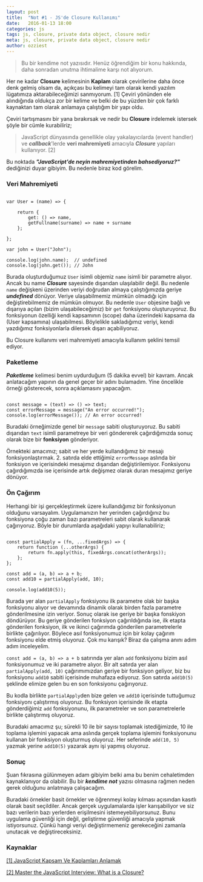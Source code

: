 ```yaml
---
layout: post
title:  "Not #1 - JS'de Closure Kullanımı"
date:   2016-01-13 18:00
categories: js
tags: js, closure, private data object, closure nedir
meta: js, closure, private data object, closure nedir
author: ozziest
---
```


> Bu bir kendime not yazısıdır. Henüz öğrendiğim bir konu hakkında, daha sonradan unutma ihtimalime karşı not alıyorum. 

Her ne kadar **Closure** kelimesinin **Kaplam** olarak çevirilerine daha önce denk gelmiş olsam da, açıkçası bu kelimeyi tam olarak kendi yazılım lügatımıza aktarabileceğimizi sanmıyorum. [1] Çeviri yönünden ele alındığında oldukça zor bir kelime ve belki de bu yüzden bir çok farklı kaynaktan tam olarak anlamaya çalıştığım bir yapı oldu.

Çeviri tartışmasını bir yana bırakırsak ve nedir bu **Closure** irdelemek istersek şöyle bir cümle kurabiliriz;

> JavaScript dünyasında genellikle olay yakalayıcılarda (event handler) ve ***callback***'lerde **veri mahremiyeti** amacıyla ***Closure*** yapıları kullanıyor. [2]

Bu noktada ***"JavaScript'de neyin mahremiyetinden bahsediyoruz?"*** dediğinizi duyar gibiyim. Bu nedenle biraz kod görelim.

### Veri Mahremiyeti

<pre><code class="language-js">
var User = (name) => {
    
    return {
        get: () => name,
        getFullname(surname) => name + surname
    };

};

var john = User("John");

console.log(john.name);  // undefined
console.log(john.get()); // John
</code></pre>


Burada oluşturduğumuz `User` isimli objemiz `name` isimli bir parametre alıyor. Ancak bu name ***Closure*** sayesinde dışarıdan ulaşılabilir değil. Bu nedenle `name` değişkeni üzerinden veriyi doğrudan almaya çalıştığımızda geriye ***undefined*** dönüyor. Veriye ulaşabilmemiz mümkün olmadığı için değiştirebilmemiz de mümkün olmuyor. Bu nedenle `User` objesine bağlı ve dışarıya açılan (bizim ulaşabileceğimiz) bir `get` fonksiyonu oluşturuyoruz. Bu fonksiyonun özelliği kendi kapsamının (scope) daha üzerindeki kapsama da (User kapsamına) ulaşabilmesi. Böylelikle sakladığımız veriyi, kendi yazdığımız fonksiyonlarla dilersek dışarı açabiliyoruz.

Bu Closure kullanımı veri mahremiyeti amacıyla kullanım şeklini temsil ediyor.

### Paketleme

***Paketleme*** kelimesi benim uydurduğum (5 dakika evvel) bir kavram. Ancak anlatacağım yapının da genel geçer bir adını bulamadım. Yine öncelikle örneği gösterecek, sonra açıklamasını yapacağım.

<pre><code class="language-js">
const message = (text) => () => text;
const errorMessage = message("An error occurred!");
console.log(errorMessage()); // An error occurred!
</code></pre>

Buradaki örneğimizde genel bir `message` sabiti oluşturuyoruz. Bu sabiti dışarıdan `text` isimli parametreye bir veri göndererek çağırdığımızda sonuç olarak bize bir **fonksiyon** gönderiyor.

Örnekteki amacımız; sabit ve her yerde kullandığımız bir mesajı fonksiyonlaştırmak. 2. satırda elde ettiğimiz `errorMessage` aslında bir fonksiyon ve içerisindeki mesajımız dışarıdan değiştirilemiyor. Fonksiyonu çağırdığımızda ise içerisinde artık değişmez olarak duran mesajımız geriye dönüyor.

### Ön Çağırım

Herhangi bir işi gerçekleştirmek üzere kullandığımız bir fonksiyonun olduğunu varsayalım. Uygulamanızın her yerinden çağırdığınız bu fonksiyona çoğu zaman bazı parametreleri sabit olarak kullanarak çağırıyoruz. Böyle bir durumlarda aşağıdaki yapıyı kullanabiliriz;


<pre><code class="language-js">
const partialApply = (fn, ...fixedArgs) => {
    return function (...otherArgs) {
        return fn.apply(this, fixedArgs.concat(otherArgs));
    };
};

const add = (a, b) => a + b;
const add10 = partialApply(add, 10);

console.log(add10(5));
</code></pre>

Burada yer alan `partialApply` fonksiyonu ilk parametre olak bir başka fonksiyonu alıyor ve devamında dinamik olarak birden fazla parametre gönderilmesine izin veriyor. Sonuç olarak ise geriye bir başka fonskiyon döndürüyor. Bu geriye gönderilen fonksiyon çağırıldığında ise, ilk etapta gönderilen fonksiyon, ilk ve ikinci çağırımda gönderilen parametrelerle birlikte çağırılıyor. Böylece asıl fonksiyonumuz için bir kolay çağırım fonksiyonu elde etmiş oluyoruz. Çok mu karışık? Biraz da çalışma anını adım adım inceleyelim.

`const add = (a, b) => a + b` satırında yer alan `add` fonksiyonu bizim asıl fonksiyonumuz ve iki parametre alıyor. Bir alt satırda yer alan `partialApply(add, 10)` çağırımımızdan geriye bir fonksiyon geliyor, biz bu fonksiyonu `add10` sabiti içerisinde muhafaza ediyoruz. Son satırda `add10(5)` şeklinde elimize gelen bu en son fonksiyonu çağırıyoruz. 

Bu kodla birlikte `partialApply`den bize gelen ve `add10` içerisinde tuttuğumuz fonksiyonı çalıştırmış oluyoruz. Bu fonksiyon içerisinde ilk etapta gönderdiğimiz `add` fonksiyonunu, ilk parametreler ve son parametrelerle birlikte çalıştırmış oluyoruz.

Buradaki amacımız şu; sürekli 10 ile bir sayısı toplamak istediğimizde, 10 ile toplama işlemini yapacak ama aslında gerçek toplama işlemini fonksiyonunu kullanan bir fonksiyon oluşturmuş oluyoruz. Her seferinde `add(10, 5)` yazmak yerine `add10(5)` yazarak aynı işi yapmış oluyoruz.

### Sonuç

Şuan fıkrasına gülünmeyen adam gibiyim belki ama bu benim cehaletimden kaynaklanıyor da olabilir. Bu bir ***kendime not*** yazısı olmasına rağmen neden gerek olduğunu anlatmaya çalışacağım.

Buradaki örnekler basit örnekler ve öğrenmeyi kolay kılması açısından kasıtlı olarak basit seçildiler. Ancak gerçek uygulamalarda işler karışabiliyor ve siz bazı verilerin bazı yerlerden erişilmesini istemeyebiliyorsunuz. Bunu uygulama güvenliği için değil, geliştirme güvenliği amacıyla yapmak istiyorsunuz. Çünkü hangi veriyi değiştirmemeniz gerekeceğini zamanla unutacak ve değiştireceksiniz. 

### Kaynaklar

[[1] JavaScript Kapsam Ve Kaplamları Anlamak](http://www.karalamalar.net/javascript-kapsam-ve-kaplamlari-anlamak/)

[[2] Master the JavaScript Interview: What is a Closure?](https://medium.com/javascript-scene/master-the-javascript-interview-what-is-a-closure-b2f0d2152b36)